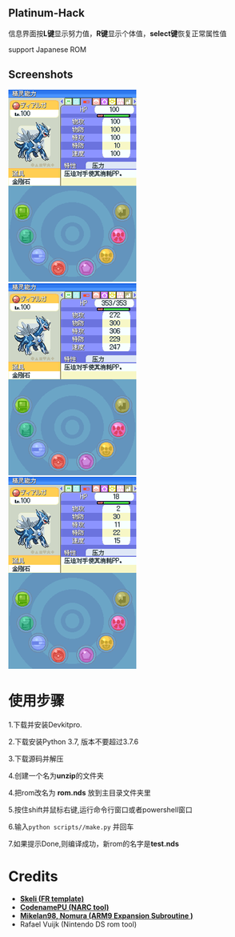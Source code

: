 ## Platinum-Hack

信息界面按**L键**显示努力值，**R键**显示个体值，**select键**恢复正常属性值

support Japanese ROM

## Screenshots
![Screenshots1](https://github.com/Bubble791/Platinum-Hack/blob/main/Screenshots/test__14435.png)![Screenshots1](https://github.com/Bubble791/Platinum-Hack/blob/main/Screenshots/test__14406.png)![Screenshots1](https://github.com/Bubble791/Platinum-Hack/blob/main/Screenshots/test__14455.png)
 
 # 使用步骤 
 1.下载并安装Devkitpro. 
 
 2.下载安装Python 3.7, 版本不要超过3.7.6
 
 3.下载源码并解压
 
 4.创建一个名为**unzip**的文件夹
 
 4.把rom改名为 **rom.nds** 放到主目录文件夹里
 
 5.按住shift并鼠标右键,运行命令行窗口或者powershell窗口
 
 6.输入`python scripts//make.py` 并回车
 
 7.如果提示Done,则编译成功，新rom的名字是**test.nds**
 

# Credits
* [**Skeli (FR template)**][CFRU]
* [**CodenamePU (NARC tool)**][G5T]
* [**Mikelan98, Nomura (ARM9 Expansion Subroutine )**][ARM9]
* Rafael Vuijk (Nintendo DS rom tool)


[CFRU]: https://github.com/Skeli789/Complete-Fire-Red-Upgrade
[G5T]: https://github.com/CodenamePU/Gen5Tools
[ARM9]: pokehacking.com/r/20041000
